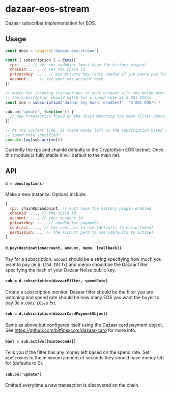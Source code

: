 # dazaar-eos-stream

Dazaar subscriber implementation for EOS.

## Usage

```js
const deos = require('dazaar-eos-stream')

const { subscription } = deos({
  rpc: ..., // set rpc endpoint (must have the history plugin)
  chainId: ..., // set the chain id
  privateKey: ..., // eos private key (only needed if you wanna pay for a subscription)
  account: ... // set your eos account here
})

// watch for incoming transactions to your account with the below memo.
// the subscription should match for a spend rate at 0.001 EOS/s
const sub = subscription('dazaar key hash: deadbeef', '0.001 EOS/s')

sub.on('update', function () {
  // new transaction found on the chain matching the memo filter above
})

// At the current time, is there money left on the subscription based on the
// spend rate specified?
console.log(sub.active())
```

Currently the rpc and chainId defaults to the CryptoKylin EOS testnet.
Once this module is fully stable it will default to the main net.

## API

#### `d = deos(options)`

Make a new instance. Options include:

```js
{
  rpc: chainRpcEndpoint, // must have the history plugin enabled
  chainId: ..., // the chain id
  account: ..., // your account id
  privateKey: ..., // needed for payments
  contract: ..., // the contract to use (defaults to eosio.token)
  permission: ... // the account perm to use (defaults to active)
}
```

#### `d.pay(destinationAccount, amount, memo, [callback])`

Pay for a subscription. `amount` should be a string specifying
how much you want to pay (ie `0.1234 EOS` fx) and memo should
be the Dazaar filter specifying the hash of your Dazaar Noise public key.

#### `sub = d.subscription(dazaarFilter, spendRate)`

Create a subscription monitor. Dazaar filter should be the filter you are watching
and spend rate should be how many EOS you want the buyer to pay (ie `0.0001 EOS/s` fx).

#### `sub = d.subscription(dazaarCardPaymentObject)`

Same as above but configures itself using the Dazaar card payment object.
See https://github.com/bitfinexcom/dazaar-card for more info.

#### `bool = sub.active([minSeconds])`

Tells you if the filter has any money left based on the spend rate.
Set `minSeconds` to the minimum amount of seconds they should have money left for (defaults to 0).

#### `sub.on('update')`

Emitted everytime a new transaction is discovered on the chain.
